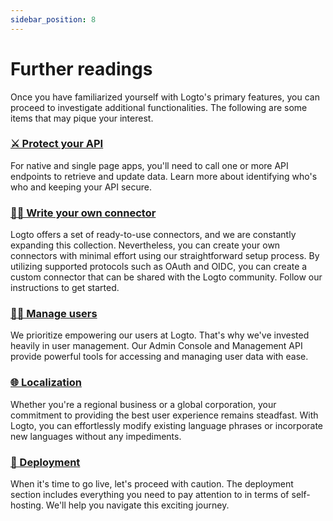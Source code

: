 ```yaml
---
sidebar_position: 8
---
```


# Further readings
Once you have familiarized yourself with Logto's primary features, you can proceed to investigate additional functionalities. The following are some items that may pique your interest.

### [⚔️ Protect your API](../../recipes/protect-your-api/README.mdx)

For native and single page apps, you'll need to call one or more API endpoints to retrieve and update data. Learn more about identifying who's who and keeping your API secure.


### [🧑‍🔬 Write your own connector](../../recipes/create-your-connector/README.md)

Logto offers a set of ready-to-use connectors, and we are constantly expanding this collection. Nevertheless, you can create your own connectors with minimal effort using our straightforward setup process. By utilizing supported protocols such as OAuth and OIDC, you can create a custom connector that can be shared with the Logto community. Follow our instructions to get started.

### [🧑‍🚀 Manage users](../../recipes/manage-users/README.md)

We prioritize empowering our users at Logto. That's why we've invested heavily in user management. Our Admin Console and Management API provide powerful tools for accessing and managing user data with ease.

### [🌐 Localization](/docs/recipes/localization/README.mdx)

Whether you're a regional business or a global corporation, your commitment to providing the best user experience remains steadfast. With Logto, you can effortlessly modify existing language phrases or incorporate new languages without any impediments.

### [🚀 Deployment](../../recipes/deployment/README.md)

When it's time to go live, let's proceed with caution. The deployment section includes everything you need to pay attention to in terms of self-hosting. We'll help you navigate this exciting journey.
